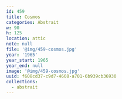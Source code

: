 ```yaml
---
id: 459
title: Cosmos
categories: Abstrait
w: 90
h: 125
location: attic
note: null
file: '@img/459-cosmos.jpg'
year: '1965'
year_start: 1965
year_end: null
image: '@img/459-cosmos.jpg'
uuid: f608cd37-c9d7-4608-a701-6b939cb36930
collections:
  - abstrait
---
```


